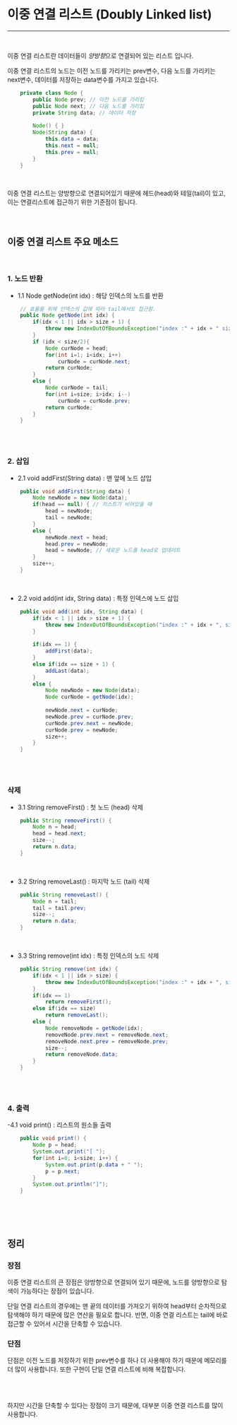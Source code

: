 # 이중 연결 리스트 (Doubly Linked list)
---
</br>

이중 연결 리스트란 데이터들이 *양방향*으로 연결되어 있는 리스트 입니다.
</br>

이중 연결 리스트의 노드는 이전 노드를 가리키는 prev변수, 다음 노드를 가리키는 next변수, 
데이터를 저장하는 data변수를 가지고 있습니다.
```java
	private class Node {
        public Node prev; // 이전 노드를 가리킴
		public Node next; // 다음 노드를 가리킴
		private String data; // 데이터 저장
		
		Node() { }
		Node(String data) {
			this.data = data;
			this.next = null;
			this.prev = null;
		}
	}
```

</br>

이중 연결 리스트는 양방향으로 연결되어있기 때문에 헤드(head)와 테일(tail)이 있고,
이는 연결리스트에 접근하기 위한 기준점이 됩니다.
</br>
</br>
</br>

## 이중 연결 리스트 주요 메소드
</br>

### 1. 노드 반환
- 1.1 Node getNode(int idx) : 해당 인덱스의 노드를 반환
```java
	// 효율을 위해 인덱스의 값에 따라 tail에서도 접근함.
	public Node getNode(int idx) {
		if(idx < 1 || idx > size + 1) {
			throw new IndexOutOfBoundsException("index :" + idx + " size :" + size);
		}
		if (idx < size/2){
			Node curNode = head;
			for(int i=1; i<idx; i++)
				curNode = curNode.next;
			return curNode;
		}
		else {
			Node curNode = tail;
			for(int i=size; i>idx; i--)
				curNode = curNode.prev;
			return curNode;
		}
	}
```
</br>
</br>

### 2. 삽입
- 2.1 void addFirst(String data) : 맨 앞에 노드 삽입
```java
	public void addFirst(String data) {
		Node newNode = new Node(data);
		if(head == null) { // 리스트가 비어있을 때
			head = newNode;
			tail = newNode;
		}
		else {
			newNode.next = head;
			head.prev = newNode;
			head = newNode; // 새로운 노드를 head로 업데이트
		}
		size++;
	}
```
</br>

- 2.2 void add(int idx, String data) : 특정 인덱스에 노드 삽입
```java
	public void add(int idx, String data) {
		if(idx < 1 || idx > size + 1) {
			throw new IndexOutOfBoundsException("index :" + idx + ", size :" + size);
		}
		
		if(idx == 1) {
			addFirst(data);
		}
		else if(idx == size + 1) {
			addLast(data);
		}
		else {
			Node newNode = new Node(data);
			Node curNode = getNode(idx);
			
			newNode.next = curNode;
			newNode.prev = curNode.prev;
			curNode.prev.next = newNode;
			curNode.prev = newNode;
			size++;
		}
	}
```
</br>
</br>

### 삭제
- 3.1 String removeFirst() : 첫 노드 (head) 삭제
```java
	public String removeFirst() {
		Node n = head;
		head = head.next;
		size--;
		return n.data;
	}
```
</br>

- 3.2 String removeLast() : 마지막 노드 (tail) 삭제
```java
	public String removeLast() {
		Node n = tail;
		tail = tail.prev;
		size--;
		return n.data;
	}
```
</br>

- 3.3 String remove(int idx) : 특정 인덱스의 노드 삭제
```java
	public String remove(int idx) {
		if(idx < 1 || idx > size) {
			throw new IndexOutOfBoundsException("index :" + idx + ", size :" + size);
		}
		if(idx == 1)
			return removeFirst();
		else if(idx == size)
			return removeLast();
		else {
			Node removeNode = getNode(idx);
			removeNode.prev.next = removeNode.next;
			removeNode.next.prev = removeNode.prev;
			size--;
			return removeNode.data;
		}
	}
```
</br>
</br>

### 4. 출력
-4.1 void print() : 리스트의 원소들 출력
```java
	public void print() {
		Node p = head;
		System.out.print("[ ");
		for(int i=0; i<size; i++) {
			System.out.print(p.data + " ");
			p = p.next;
		}
		System.out.println("]");
	}
```
</br>
</br>
</br>

## 정리
### 장점
이중 연결 리스트의 큰 장점은 양방향으로 연결되어 있기 때문에,
노드를 양방향으로 탐색이 가능하다는 장점이 있습니다.
</br>

단일 연결 리스트의 경우에는 맨 끝의 데이터를 가져오기 위하여
head부터 순차적으로 탐색해야 하기 때문에 많은 연산을 필요로 합니다.
반면, 이중 연결 리스트는 tail에 바로 접근할 수 있어서 시간을 단축할 수 있습니다.
</br>

### 단점
단점은 이전 노드를 저장하기 위한 prev변수를 하나 더 사용해야 하기 때문에 메모리를 더 많이 사용합니다.
또한 구현이 단일 연결 리스트에 비해 복잡합니다.

</br>
</br>

하지만 시간을 단축할 수 있다는 장점이 크기 때문에,
대부분 이중 연결 리스트를 많이 사용합니다.
</br>

